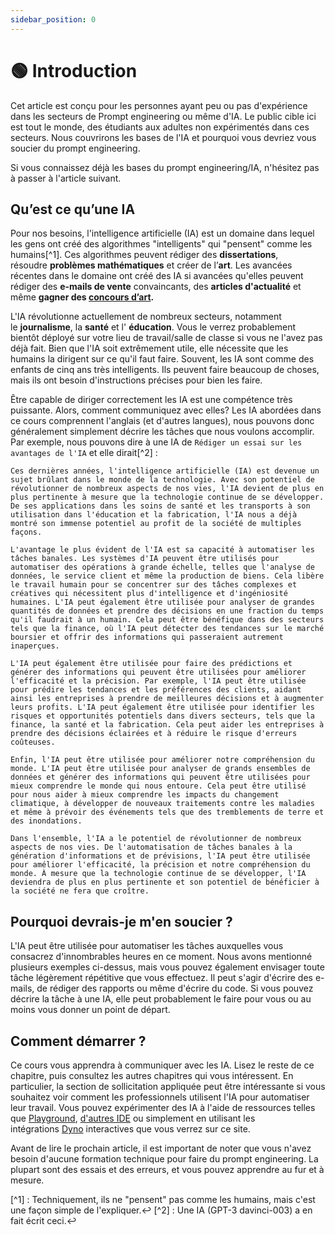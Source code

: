 ```yaml
---
sidebar_position: 0
---
```


# 🟢 Introduction

Cet article est conçu pour les personnes ayant peu ou pas d'expérience dans les secteurs de Prompt engineering ou même d'IA. Le public cible ici est tout le monde, des étudiants aux adultes non expérimentés dans ces secteurs. Nous couvrirons les bases de l'IA et pourquoi vous devriez vous soucier du prompt engineering.

Si vous connaissez déjà les bases du prompt engineering/IA, n'hésitez pas à passer à l'article suivant.

## Qu’est ce qu’une IA

Pour nos besoins, l'intelligence artificielle (IA) est un domaine dans lequel les gens ont créé des algorithmes "intelligents" qui "pensent" comme les humains[^1]. Ces algorithmes peuvent rédiger des **dissertations**, résoudre **problèmes mathématiques** et créer de l’**art**. Les avancées récentes dans le domaine ont créé des IA si avancées qu'elles peuvent rédiger des **e-mails de vente** convaincants, des **articles d'actualité** et même **gagner des [concours d’art](https://impakter.com/art-made-by-ai-wins-fine-arts-competition/).**

L'IA révolutionne actuellement de nombreux secteurs, notamment le **journalisme**, la **santé** et l' **éducation**. Vous le verrez probablement bientôt déployé sur votre lieu de travail/salle de classe si vous ne l'avez pas déjà fait. Bien que l'IA soit extrêmement utile, elle nécessite que les humains la dirigent sur ce qu'il faut faire. Souvent, les IA sont comme des enfants de cinq ans très intelligents. Ils peuvent faire beaucoup de choses, mais ils ont besoin d'instructions précises pour bien les faire.

Être capable de diriger correctement les IA est une compétence très puissante. Alors, comment communiquez avec elles? Les IA abordées dans ce cours comprennent l'anglais (et d'autres langues), nous pouvons donc généralement simplement décrire les tâches que nous voulons accomplir. Par exemple, nous pouvons dire à une IA de `Rédiger un essai sur les avantages de l'IA` et elle dirait[^2] :

```
Ces dernières années, l'intelligence artificielle (IA) est devenue un sujet brûlant dans le monde de la technologie. Avec son potentiel de révolutionner de nombreux aspects de nos vies, l'IA devient de plus en plus pertinente à mesure que la technologie continue de se développer. De ses applications dans les soins de santé et les transports à son utilisation dans l'éducation et la fabrication, l'IA nous a déjà montré son immense potentiel au profit de la société de multiples façons.

L'avantage le plus évident de l'IA est sa capacité à automatiser les tâches banales. Les systèmes d'IA peuvent être utilisés pour automatiser des opérations à grande échelle, telles que l'analyse de données, le service client et même la production de biens. Cela libère le travail humain pour se concentrer sur des tâches complexes et créatives qui nécessitent plus d'intelligence et d'ingéniosité humaines. L'IA peut également être utilisée pour analyser de grandes quantités de données et prendre des décisions en une fraction du temps qu'il faudrait à un humain. Cela peut être bénéfique dans des secteurs tels que la finance, où l'IA peut détecter des tendances sur le marché boursier et offrir des informations qui passeraient autrement inaperçues.

L'IA peut également être utilisée pour faire des prédictions et générer des informations qui peuvent être utilisées pour améliorer l'efficacité et la précision. Par exemple, l'IA peut être utilisée pour prédire les tendances et les préférences des clients, aidant ainsi les entreprises à prendre de meilleures décisions et à augmenter leurs profits. L'IA peut également être utilisée pour identifier les risques et opportunités potentiels dans divers secteurs, tels que la finance, la santé et la fabrication. Cela peut aider les entreprises à prendre des décisions éclairées et à réduire le risque d'erreurs coûteuses.

Enfin, l'IA peut être utilisée pour améliorer notre compréhension du monde. L'IA peut être utilisée pour analyser de grands ensembles de données et générer des informations qui peuvent être utilisées pour mieux comprendre le monde qui nous entoure. Cela peut être utilisé pour nous aider à mieux comprendre les impacts du changement climatique, à développer de nouveaux traitements contre les maladies et même à prévoir des événements tels que des tremblements de terre et des inondations.

Dans l'ensemble, l'IA a le potentiel de révolutionner de nombreux aspects de nos vies. De l'automatisation de tâches banales à la génération d'informations et de prévisions, l'IA peut être utilisée pour améliorer l'efficacité, la précision et notre compréhension du monde. À mesure que la technologie continue de se développer, l'IA deviendra de plus en plus pertinente et son potentiel de bénéficier à la société ne fera que croître.
```

## Pourquoi devrais-je m'en soucier ?

L'IA peut être utilisée pour automatiser les tâches auxquelles vous consacrez d'innombrables heures en ce moment. Nous avons mentionné plusieurs exemples ci-dessus, mais vous pouvez également envisager toute tâche légèrement répétitive que vous effectuez. Il peut s'agir d'écrire des e-mails, de rédiger des rapports ou même d'écrire du code. Si vous pouvez décrire la tâche à une IA, elle peut probablement le faire pour vous ou au moins vous donner un point de départ.

## Comment démarrer ?

Ce cours vous apprendra à communiquer avec les IA. Lisez le reste de ce chapitre, puis consultez les autres chapitres qui vous intéressent. En particulier, la section de sollicitation appliquée peut être intéressante si vous souhaitez voir comment les professionnels utilisent l'IA pour automatiser leur travail. Vous pouvez expérimenter des IA à l'aide de ressources telles que [Playground](https://beta.openai.com/playground), [d'autres IDE](https://learnprompting.org/docs/tooling/IDEs/intro) ou simplement en utilisant les intégrations [Dyno](https://trydyno.com/) interactives que vous verrez sur ce site.

Avant de lire le prochain article, il est important de noter que vous n'avez besoin d'aucune formation technique pour faire du prompt engineering. La plupart sont des essais et des erreurs, et vous pouvez apprendre au fur et à mesure.

[^1] : Techniquement, ils ne "pensent" pas comme les humains, mais c'est une façon simple de l'expliquer.↩
[^2] : Une IA (GPT-3 davinci-003) a en fait écrit ceci.↩
